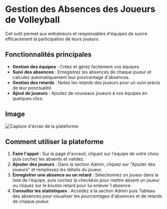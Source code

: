 # Gestion des Absences des Joueurs de Volleyball

Cet outil permet aux entraîneurs et responsables d'équipes de suivre efficacement la participation de leurs joueurs.

## Fonctionnalités principales

- **Gestion des équipes** : Créez et gérez facilement vos équipes.
- **Suivi des absences** : Enregistrez les absences de chaque joueur et calculez automatiquement leur pourcentage d'absences.
- **Gestion des retards** : Notez les retards des joueurs pour un suivi précis de leur ponctualité.
- **Ajout de joueurs** : Ajoutez de nouveaux joueurs à vos équipes en quelques clics.

## Image

![Capture d'écran de la plateforme](https://i.ibb.co/wFBhxw9X/Capture-d-cran-2025-03-23-110847.png)

## Comment utiliser la plateforme

1. **Faire l'appel** : Sur la page d'acceuil, cliquez sur l'equipe de votre choix puis cochez les absents et validez.
2. **Ajouter des joueurs** : Dans la section Admin, cliquez sur "Ajouter des joueurs" et remplissez les détails du joueur.
3. **Enregistrer une absence ou un retard** : Sélectionnez un joueur dans la liste de l'équipe, puis cochez la checkbox pour mettre absent un joueur ou cliquez sur le bouton retard pour lui enlever 1 absence.
4. **Consulter les statistiques** : Accédez à la section Admin puis Tableau des absences pour visualiser les pourcentages d'absences et de retards de chaque joueur.
